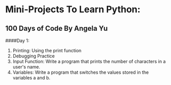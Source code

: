 # Mini-Projects To Learn Python:
## 100 Days of Code By Angela Yu
####Day 1: 
  1. Printing: Using the print function
  2. Debugging Practice 
  3. Input Function: Write a program that prints the number of characters in a user's name.
  4. Variables: Write a program that switches the values stored in the variables a and b.
  
